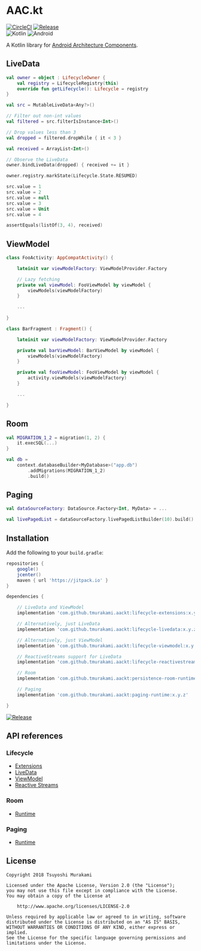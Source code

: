 # AAC.kt

[![CircleCI](https://circleci.com/gh/tmurakami/aackt.svg?style=shield)](https://circleci.com/gh/tmurakami/aackt)
[![Release](https://jitpack.io/v/tmurakami/aackt.svg)](https://jitpack.io/#tmurakami/aackt)<br>
![Kotlin](https://img.shields.io/badge/Kotlin-1.2.21%2B-blue.svg)
![Android](https://img.shields.io/badge/Android-4.0%2B-blue.svg)

A Kotlin library for [Android Architecture Components](https://developer.android.com/topic/libraries/architecture/).

## LiveData

```kotlin
val owner = object : LifecycleOwner {
    val registry = LifecycleRegistry(this)
    override fun getLifecycle(): Lifecycle = registry
}

val src = MutableLiveData<Any?>()

// Filter out non-int values
val filtered = src.filterIsInstance<Int>()

// Drop values less than 3
val dropped = filtered.dropWhile { it < 3 }

val received = ArrayList<Int>()

// Observe the LiveData
owner.bindLiveData(dropped) { received += it }

owner.registry.markState(Lifecycle.State.RESUMED)

src.value = 1
src.value = 2
src.value = null
src.value = 3
src.value = Unit
src.value = 4

assertEquals(listOf(3, 4), received)
```

## ViewModel

```kotlin
class FooActivity: AppCompatActivity() {

    lateinit var viewModelFactory: ViewModelProvider.Factory

    // Lazy fetching
    private val viewModel: FooViewModel by viewModel {
        viewModels(viewModelFactory)
    }

    ...
    
}

class BarFragment : Fragment() {

    lateinit var viewModelFactory: ViewModelProvider.Factory

    private val barViewModel: BarViewModel by viewModel {
        viewModels(viewModelFactory)
    }

    private val fooViewModel: FooViewModel by viewModel {
        activity.viewModels(viewModelFactory)
    }

    ...

}
```

## Room

```kotlin
val MIGRATION_1_2 = migration(1, 2) {
    it.execSQL(...)
}

val db =
    context.databaseBuilder<MyDatabase>("app.db")
        .addMigrations(MIGRATION_1_2)
        .build()
```

## Paging

```kotlin
val dataSourceFactory: DataSource.Factory<Int, MyData> = ...

val livePagedList = dataSourceFactory.livePagedListBuilder(10).build()
```

## Installation

Add the following to your `build.gradle`:

```groovy
repositories {
    google()
    jcenter()
    maven { url 'https://jitpack.io' }
}

dependencies {

    // LiveData and ViewModel
    implementation 'com.github.tmurakami.aackt:lifecycle-extensions:x.y.z'

    // Alternatively, just LiveData
    implementation 'com.github.tmurakami.aackt:lifecycle-livedata:x.y.z'

    // Alternatively, just ViewModel
    implementation 'com.github.tmurakami.aackt:lifecycle-viewmodel:x.y.z'

    // ReactiveStreams support for LiveData
    implementation 'com.github.tmurakami.aackt:lifecycle-reactivestreams:x.y.z'

    // Room
    implementation 'com.github.tmurakami.aackt:persistence-room-runtime:x.y.z'

    // Paging
    implementation 'com.github.tmurakami.aackt:paging-runtime:x.y.z'

}
```

[![Release](https://jitpack.io/v/tmurakami/aackt.svg)](https://jitpack.io/#tmurakami/aackt)

## API references

### Lifecycle

- [Extensions](https://jitpack.io/com/github/tmurakami/aackt/lifecycle-extensions/0.2.0/javadoc/lifecycle-extensions/)
- [LiveData](https://jitpack.io/com/github/tmurakami/aackt/lifecycle-livedata/0.2.0/javadoc/lifecycle-livedata/)
- [ViewModel](https://jitpack.io/com/github/tmurakami/aackt/lifecycle-viewmodel/0.2.0/javadoc/lifecycle-viewmodel/)
- [Reactive Streams](https://jitpack.io/com/github/tmurakami/aackt/lifecycle-reactivestreams/0.2.0/javadoc/lifecycle-reactivestreams/)

### Room

- [Runtime](https://jitpack.io/com/github/tmurakami/aackt/persistence-room-runtime/0.2.0/javadoc/persistence-room-runtime/)

### Paging

- [Runtime](https://jitpack.io/com/github/tmurakami/aackt/paging-runtime/0.2.0/javadoc/paging-runtime/)

## License

```
Copyright 2018 Tsuyoshi Murakami

Licensed under the Apache License, Version 2.0 (the "License");
you may not use this file except in compliance with the License.
You may obtain a copy of the License at

    http://www.apache.org/licenses/LICENSE-2.0

Unless required by applicable law or agreed to in writing, software
distributed under the License is distributed on an "AS IS" BASIS,
WITHOUT WARRANTIES OR CONDITIONS OF ANY KIND, either express or implied.
See the License for the specific language governing permissions and
limitations under the License.
```

